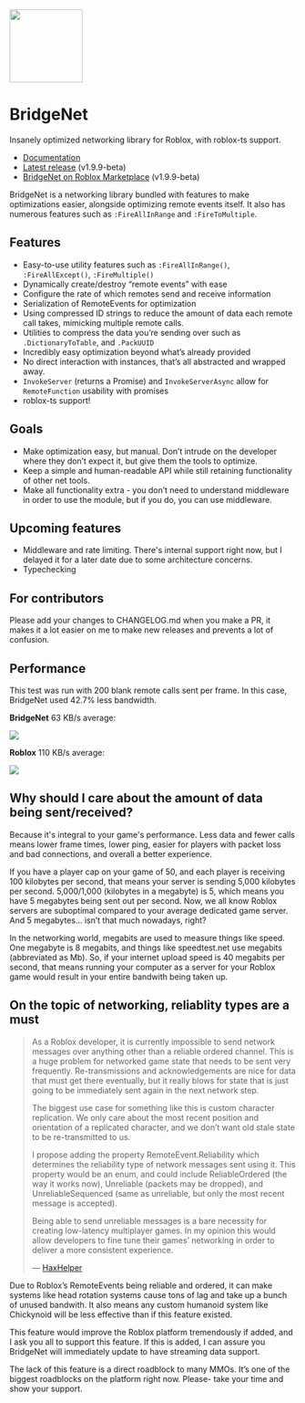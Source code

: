 <img width="128" src="https://devforum-uploads.s3.dualstack.us-east-2.amazonaws.com/uploads/original/4X/1/4/6/14624c95fe154206b1290b8172d31cdc06d2f274.png" />

# BridgeNet

Insanely optimized networking library for Roblox, with roblox-ts support.

* [Documentation](https://ffrostflame.github.io/BridgeNet/)
* [Latest release](https://github.com/ffrostflame/BridgeNet/releases) (v1.9.9-beta)
* [BridgeNet on Roblox Marketplace](https://www.roblox.com/library/10494533012/BridgeNet-v1-8-7-beta) (v1.9.9-beta)

BridgeNet is a networking library bundled with features to make optimizations easier, alongside optimizing remote events itself. It also has numerous features such as `:FireAllInRange` and `:FireToMultiple`.

## Features
* Easy-to-use utility features such as `:FireAllInRange()`, `:FireAllExcept()`, `:FireMultiple()`
* Dynamically create/destroy “remote events” with ease
* Configure the rate of which remotes send and receive information
* Serialization of RemoteEvents for optimization
* Using compressed ID strings to reduce the amount of data each remote call takes, mimicking multiple remote calls.
* Utilities to compress the data you’re sending over such as `.DictionaryToTable`, and `.PackUUID`
* Incredibly easy optimization beyond what’s already provided
* No direct interaction with instances, that’s all abstracted and wrapped away.
* `InvokeServer` (returns a Promise) and `InvokeServerAsync` allow for `RemoteFunction` usability with promises
* roblox-ts support!

## Goals
* Make optimization easy, but manual. Don’t intrude on the developer where they don’t expect it, but give them the tools to optimize.
* Keep a simple and human-readable API while still retaining functionality of other net tools.
* Make all functionality extra - you don’t need to understand middleware in order to use the module, but if you do, you can use middleware.

## Upcoming features
* Middleware and rate limiting. There's internal support right now, but I delayed it for a later date due to some architecture concerns.
* Typechecking

## For contributors
Please add your changes to CHANGELOG.md when you make a PR, it makes it a lot easier on me to make new releases and prevents a lot of confusion.

## Performance

This test was run with 200 blank remote calls sent per frame. In this case, BridgeNet used 42.7% less bandwidth.

**BridgeNet** 63 KB/s average:

<img src="https://devforum-uploads.s3.dualstack.us-east-2.amazonaws.com/uploads/original/4X/3/1/4/3143289e238ed46e44fb60b50e326d4800232391.png" />

**Roblox** 110 KB/s average:

<img src="https://devforum-uploads.s3.dualstack.us-east-2.amazonaws.com/uploads/original/4X/c/0/b/c0bafc9c93c7ac48ab48740fe28eed8ae2e145fb.png" />

## Why should I care about the amount of data being sent/received?

Because it's integral to your game's performance. Less data and fewer calls means lower frame times, lower ping, easier for players with packet loss and bad connections, and overall a better experience. 

If you have a player cap on your game of 50, and each player is receiving 100 kilobytes per second, that means your server is sending 5,000 kilobytes per second. 5,000/1,000 (kilobytes in a megabyte) is 5, which means you have 5 megabytes being sent out per second. Now, we all know Roblox servers are suboptimal compared to your average dedicated game server. And 5 megabytes... isn’t that much nowadays, right?

In the networking world, megabits are used to measure things like speed. One megabyte is 8 megabits, and things like speedtest.net use megabits (abbreviated as Mb). So, if your internet upload speed is 40 megabits per second, that means running your computer as a server for your Roblox game would result in your entire bandwith being taken up.

## On the topic of networking, reliablity types are a must

> As a Roblox developer, it is currently impossible to send network messages over anything other than a reliable ordered channel. This is a huge problem for networked game state that needs to be sent very frequently. Re-transmissions and acknowledgements are nice for data that must get there eventually, but it really blows for state that is just going to be immediately sent again in the next network step.
>
>The biggest use case for something like this is custom character replication. We only care about the most recent position and orientation of a replicated character, and we don’t want old stale state to be re-transmitted to us.
>
>I propose adding the property RemoteEvent.Reliability which determines the reliability type of network messages sent using it. This property would be an enum, and could include ReliableOrdered (the way it works now), Unreliable (packets may be dropped), and UnreliableSequenced (same as unreliable, but only the most recent message is accepted).
>
>Being able to send unreliable messages is a bare necessity for creating low-latency multiplayer games. In my opinion this would allow developers to fine tune their games’ networking in order to deliver a more consistent experience.
>
> &mdash; [HaxHelper](https://devforum.roblox.com/t/reliability-types-for-remoteevent/308510)

Due to Roblox’s RemoteEvents being reliable and ordered, it can make systems like head rotation systems cause tons of lag and take up a bunch of unused bandwith. It also means any custom humanoid system like Chickynoid will be less effective than if this feature existed.

This feature would improve the Roblox platform tremendously if added, and I ask you all to support this feature. If this is added, I can assure you BridgeNet will immediately update to have streaming data support.

The lack of this feature is a direct roadblock to many MMOs. It’s one of the biggest roadblocks on the platform right now. Please- take your time and show your support.

